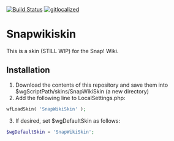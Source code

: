 [![Build Status](https://travis-ci.com/snapwiki/SnapWikiSkin.svg?branch=master)](https://travis-ci.com/snapwiki/SnapWikiSkin)
[![gitlocalized ](https://gitlocalize.com/repo/5132/whole_project/badge.svg)](https://gitlocalize.com/repo/5132/whole_project?utm_source=badge)
# Snapwikiskin
This is a skin (STILL WIP) for the Snap! Wiki.

## Installation
1. Download the contents of this repository and save them into $wgScriptPath/skins/SnapWikiSkin (a new directory)
2. Add the following line to LocalSettings.php:
```php
wfLoadSkin( 'SnapWikiSkin' );
```
3. If desired, set $wgDefaultSkin as follows:
```php
$wgDefaultSkin = 'SnapWikiSkin';
```
